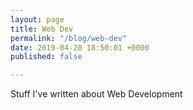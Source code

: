 ```yaml
---
layout: page
title: Web Dev
permalink: "/blog/web-dev"
date: 2019-04-20 18:50:01 +0000
published: false

---
```

Stuff I've written about Web Development